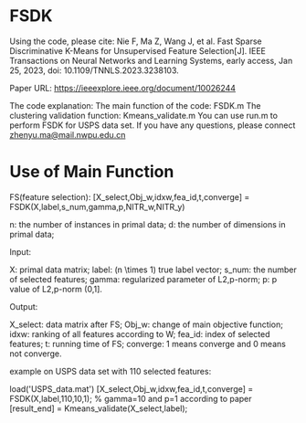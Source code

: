 # FSDK

Using the code, please cite:
Nie F, Ma Z, Wang J, et al. Fast Sparse Discriminative K-Means for Unsupervised Feature Selection[J]. IEEE Transactions on Neural Networks and Learning Systems, early access, Jan 25, 2023, doi: 10.1109/TNNLS.2023.3238103.

Paper URL: https://ieeexplore.ieee.org/document/10026244

The code explanation: 
The main function of the code: FSDK.m
The clustering validation function: Kmeans_validate.m
You can use run.m to perform FSDK for USPS data set.
If you have any questions, please connect zhenyu.ma@mail.nwpu.edu.cn

# Use of Main Function

FS(feature selection): [X_select,Obj_w,idxw,fea_id,t,converge] = FSDK(X,label,s_num,gamma,p,NITR_w,NITR_y)

n: the number of instances in primal data; d: the number of dimensions in primal data;

Input:

X: primal data matrix; label: (n \times 1) true label vector; s_num: the number of selected features; gamma: regularized parameter of L2,p-norm; p: p value of L2,p-norm (0,1].

Output:

X_select: data matrix after FS; Obj_w: change of main objective function; idxw: ranking of all features according to W; fea_id: index of selected features; t: running time of FS; converge: 1 means converge and 0 means not converge.

example on USPS data set with 110 selected features:

load('USPS_data.mat')
[X_select,Obj_w,idxw,fea_id,t,converge] = FSDK(X,label,110,10,1); % gamma=10 and p=1 according to paper
[result_end] = Kmeans_validate(X_select,label);


